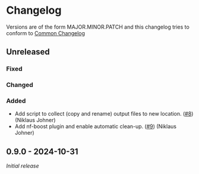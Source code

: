 # Changelog


Versions are of the form MAJOR.MINOR.PATCH and this changelog tries to conform
to [Common Changelog](https://common-changelog.org)


## Unreleased

### Fixed

### Changed

### Added

- Add script to collect (copy and rename) output files to new location. ([#8](https://github.com/metagenlab/zshoman/pull/8)) (Niklaus Johner)
- Add nf-boost plugin and enable automatic clean-up. ([#9](https://github.com/metagenlab/zshoman/pull/9)) (Niklaus Johner)


## 0.9.0 - 2024-10-31

*Initial release*
